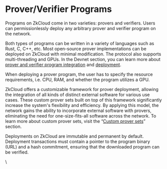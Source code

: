 # Prover/Verifier Programs

Programs on ZkCloud come in two varieties: provers and verifiers. Users can permissionlessly deploy any arbitrary prover and verifier program on the network.&#x20;

Both types of programs can be written in a variety of languages such as Rust, C, C++, etc. Most open-source prover implementations can be deployed on ZkCloud with minimal modification. The protocol also supports multi-threading and GPUs. In the Devnet section, you can learn more about [prover and verifier program integration](../devnet/integration.md) and [deployment](../devnet/deployment.md).

When deploying a prover program, the user has to specify the resource requirements, i.e. CPU, RAM, and whether the program utilizes a GPU.

ZkCloud offers a customizable framework for prover deployment, allowing the integration of all kinds of distinct external software for various use cases. These custom prover sets built on top of this framework significantly increase the system's flexibility and efficiency. By applying this model, the network gains the ability to incorporate external software with provers, eliminating the need for one-size-fits-all software across the network. To learn more about custom prover sets, visit the “[Custom prover sets](provers.md#custom-prover-sets)” section.&#x20;

Deployments on ZkCloud are immutable and permanent by default. Deployment transactions must contain a pointer to the program binary (URL) and a hash commitment, ensuring that the downloaded program can be verified.

\
